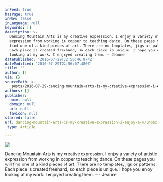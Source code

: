 ```yaml
---
inFeed: true
hasPage: true
inNav: false
inLanguage: null
keywords: []
description: >-
  Dancing Mountain Arts is my creative expression. I enjoy a variety of artistic
  expression from working in copper to teaching dance. On these pages you will
  find one of a kind pieces of art. There are no templates, jigs or patterns.
  Each piece is created freehand, so each piece is unique. I hope you enjoy
  looking at my work. I enjoyed creating them. — Jeanne
datePublished: '2016-07-29T22:56:46.874Z'
dateModified: '2016-07-29T22:56:07.480Z'
title: ''
author: []
via: {}
sourcePath: >-
  _posts/2016-07-29-dancing-mountain-arts-is-my-creative-expression-i-enjoy-a-v.md
authors: []
publisher:
  name: null
  domain: null
  url: null
  favicon: null
starred: false
url: dancing-mountain-arts-is-my-creative-expression-i-enjoy-a-v/index.html
_type: Article

---
```

![](https://the-grid-user-content.s3-us-west-2.amazonaws.com/d8d70737-7733-4618-a064-9412fd881950.jpg)

Dancing Mountain Arts is my creative expression. I enjoy a variety of artistic expression from working in copper to teaching dance. On these pages you will find one of a kind pieces of art. There are no templates, jigs or patterns. Each piece is created freehand, so each piece is unique. I hope you enjoy looking at my work. I enjoyed creating them. --- Jeanne